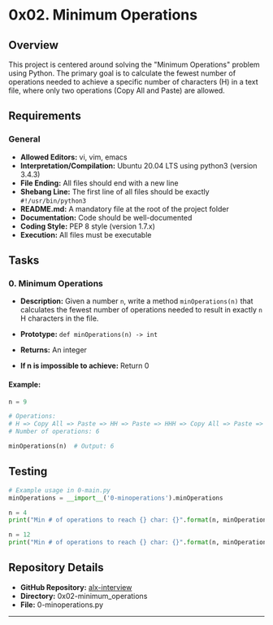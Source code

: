 # 0x02. Minimum Operations

## Overview

This project is centered around solving the "Minimum Operations" problem using Python. The primary goal is to calculate the fewest number of operations needed to achieve a specific number of characters (H) in a text file, where only two operations (Copy All and Paste) are allowed.

## Requirements

### General

- **Allowed Editors:** vi, vim, emacs
- **Interpretation/Compilation:** Ubuntu 20.04 LTS using python3 (version 3.4.3)
- **File Ending:** All files should end with a new line
- **Shebang Line:** The first line of all files should be exactly `#!/usr/bin/python3`
- **README.md:** A mandatory file at the root of the project folder
- **Documentation:** Code should be well-documented
- **Coding Style:** PEP 8 style (version 1.7.x)
- **Execution:** All files must be executable

## Tasks

### 0. Minimum Operations

- **Description:** Given a number `n`, write a method `minOperations(n)` that calculates the fewest number of operations needed to result in exactly `n` H characters in the file.

- **Prototype:** `def minOperations(n) -> int`
- **Returns:** An integer
- **If n is impossible to achieve:** Return 0

#### Example:

```python
n = 9

# Operations:
# H => Copy All => Paste => HH => Paste => HHH => Copy All => Paste => HHHHHH => Paste => HHHHHHHHH
# Number of operations: 6

minOperations(n)  # Output: 6
```

## Testing

```python
# Example usage in 0-main.py
minOperations = __import__('0-minoperations').minOperations

n = 4
print("Min # of operations to reach {} char: {}".format(n, minOperations(n)))

n = 12
print("Min # of operations to reach {} char: {}".format(n, minOperations(n)))
```

## Repository Details

- **GitHub Repository:** [alx-interview](https://github.com/username/alx-interview)
- **Directory:** 0x02-minimum_operations
- **File:** 0-minoperations.py

---
